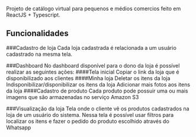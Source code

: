 Projeto de catálogo virtual para pequenos e médios comercios feito em ReactJS + Typescript.

## Funcionalidades

###Cadastro de loja
Cada loja cadastrada é relacionada a um usuário cadastrado na mesma tela.

###Dashboard
No dashboard disponível para o dono da loja é possível realizar as seguintes ações:
####Tela inicial
Copiar o link da loja que é disponibilizado aos clientes
####Minha loja
Deletar os itens da loja
Indisponibilizar/disponibilizar os itens da loja
Adicionar mais fotos aos itens da loja
####Cadastro de produto 
Cada produto pode possuir uma ou mais imagens que são armazenadas no serviço Amazon S3

###Visualização da loja
Tela onde o cliente vê os produtos cadastrados na loja de um usuário do sistema.
Nessa tela é possível usar filtros para localizar os itens e fazer o pedido do produto escolhido através do Whatsapp
